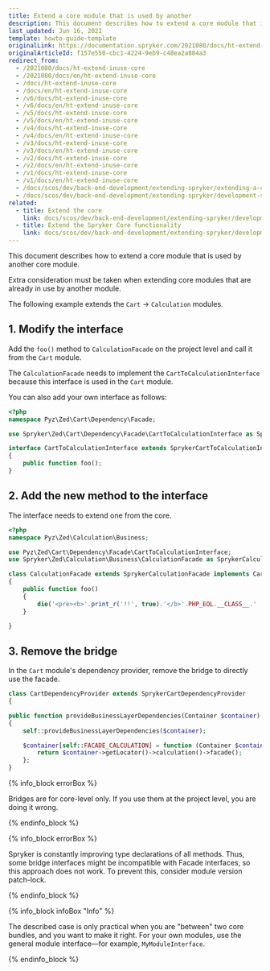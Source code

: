 ```yaml
---
title: Extend a core module that is used by another
description: This document describes how to extend a core module that is used by another core module.
last_updated: Jun 16, 2021
template: howto-guide-template
originalLink: https://documentation.spryker.com/2021080/docs/ht-extend-inuse-core
originalArticleId: f157e550-cbc1-4224-9eb9-c48ea2a884a3
redirect_from:
  - /2021080/docs/ht-extend-inuse-core
  - /2021080/docs/en/ht-extend-inuse-core
  - /docs/ht-extend-inuse-core
  - /docs/en/ht-extend-inuse-core
  - /v6/docs/ht-extend-inuse-core
  - /v6/docs/en/ht-extend-inuse-core
  - /v5/docs/ht-extend-inuse-core
  - /v5/docs/en/ht-extend-inuse-core
  - /v4/docs/ht-extend-inuse-core
  - /v4/docs/en/ht-extend-inuse-core
  - /v3/docs/ht-extend-inuse-core
  - /v3/docs/en/ht-extend-inuse-core
  - /v2/docs/ht-extend-inuse-core
  - /v2/docs/en/ht-extend-inuse-core
  - /v1/docs/ht-extend-inuse-core
  - /v1/docs/en/ht-extend-inuse-core
  - /docs/scos/dev/back-end-development/extending-spryker/extending-a-core-module-that-is-used-by-another.html
  - /docs/scos/dev/back-end-development/extending-spryker/development-strategies/spryker-os-module-customisation/extending-a-core-module-that-is-used-by-another.html
related:
  - title: Extend the core
    link: docs/scos/dev/back-end-development/extending-spryker/development-strategies/spryker-os-module-customisation/extend-the-core.html
  - title: Extend the Spryker Core functionality
    link: docs/scos/dev/back-end-development/extending-spryker/development-strategies/spryker-os-module-customisation/extend-the-spryker-core-functionality.html
---
```


This document describes how to extend a core module that is used by another core module.

Extra consideration must be taken when extending core modules that are already in use by another module.

The following example extends the `Cart` -> `Calculation` modules.

## 1. Modify the interface

Add the `foo()` method to `CalculationFacade` on the project level and call it from the `Cart` module.

The `CalculationFacade` needs to implement the `CartToCalculationInterface` because this interface is used in the `Cart` module.

You can also add your own interface as follows:

```php
<?php
namespace Pyz\Zed\Cart\Dependency\Facade;

use Spryker\Zed\Cart\Dependency\Facade\CartToCalculationInterface as SprykerCartToCalculationInterface;

interface CartToCalculationInterface extends SprykerCartToCalculationInterface
{
    public function foo();
}
```

## 2. Add the new method to the interface

The interface needs to extend one from the core.

```php
<?php
namespace Pyz\Zed\Calculation\Business;

use Pyz\Zed\Cart\Dependency\Facade\CartToCalculationInterface;
use Spryker\Zed\Calculation\Business\CalculationFacade as SprykerCalculationFacade;

class CalculationFacade extends SprykerCalculationFacade implements CartToCalculationInterface
{
    public function foo()
    {
        die('<pre><b>'.print_r('!!', true).'</b>'.PHP_EOL.__CLASS__.' '.__LINE__);
    }

}
```

## 3. Remove the bridge

In the `Cart` module's dependency provider, remove the bridge to directly use the facade.

```php
class CartDependencyProvider extends SprykerCartDependencyProvider
{

public function provideBusinessLayerDependencies(Container $container)
{
	self::provideBusinessLayerDependencies($container);

	$container[self::FACADE_CALCULATION] = function (Container $container) {
		return $container->getLocator()->calculation()->facade();
	};
}
```

{% info_block errorBox %}

Bridges are for core-level only. If you use them at the project level, you are doing it wrong.

{% endinfo_block %}

{% info_block errorBox %}

Spryker is constantly improving type declarations of all methods. Thus, some bridge interfaces might be incompatible with Facade interfaces, so this approach does not work. To prevent this, consider module version patch-lock.

{% endinfo_block %}

{% info_block infoBox "Info" %}

The described case is only practical when you are "between" two core bundles, and you want to make it right. For your own modules, use the general module interface—for example, `MyModuleInterface`.

{% endinfo_block %}
